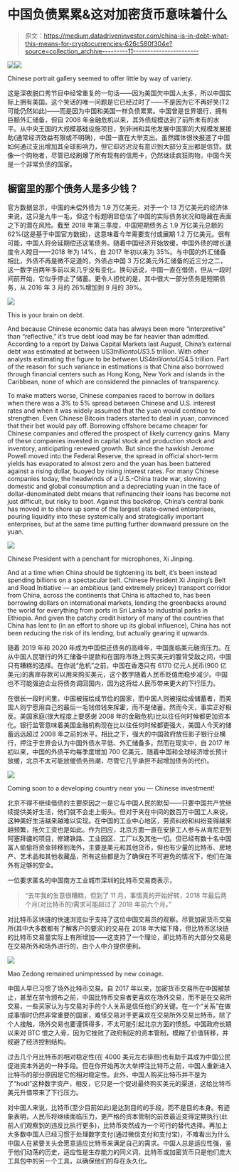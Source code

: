 # 中国负债累累&这对加密货币意味着什么

> 原文：<https://medium.datadriveninvestor.com/china-is-in-debt-what-this-means-for-cryptocurrencies-626c580f304e?source=collection_archive---------11----------------------->

[![](img/919154f90999fba2aaf4bf14bb709e6a.png)](http://www.track.datadriveninvestor.com/1B9E)![](img/b5350d310c1ec8c88e7a71010b1e6550.png)

Chinese portrait gallery seemed to offer little by way of variety.

这是深夜脱口秀节目中经常重复的一句话——因为美国欠中国人太多，所以中国实际上拥有美国。这个笑话的唯一问题是它已经过时了——不是因为它不再好笑(T2 可能仍然如此)——而是因为中国和美国一样负债累累。中国曾是世界银行，拥有巨额外汇储备，但自 2008 年金融危机以来，其外债规模达到了前所未有的水平。从中央王国的大规模基础设施项目，到非洲和其他发展中国家的大规模发展援助(通常经济效益有限或不明确)，中国一直在大举支出。虽然媒体很快报道了中国如何通过支出增加其全球影响力，但它却迟迟没有意识到大部分支出都是信贷。就像一个购物者，尽管已经刷爆了所有现有的信用卡，仍然继续疯狂购物，中国今天是一个非常负债的国家。

## 橱窗里的那个债务人是多少钱？

官方数据显示，中国的未偿外债为 1.9 万亿美元，对于一个 13 万亿美元的经济体来说，这只是九牛一毛，但这个标题明显低估了中国的实际债务状况和隐藏在表面之下的潜在风险。截至 2018 年第三季度，中国短期债务占 1.9 万亿美元总额的 62%(这是基于中国官方数据)，这意味着今年需要支付或展期 1.2 万亿美元。很有可能，中国人将会延期偿还这笔债务。随着中国经济开始放缓，中国外债的增长速度令人瞠目——2018 年为 14%，自 2017 年初以来为 35%。与中国的外汇储备相比，外债不再是微不足道的，外债占中国 3 万亿美元外汇储备的近三分之二，这一数字自两年多前以来几乎没有变化。换句话说，中国一直在借债，但从一段时间前开始，它似乎停止了储蓄。更令人担忧的是，其中很大一部分债务是短期债务，从 2016 年 3 月的 26%增加到 9 月的 39%。

![](img/c474ee82dc9bfbcf5e056d34b3a639f1.png)

This is your brain on debt.

And because Chinese economic data has always been more “interpretive” than “reflective,” it’s true debt load may be far heavier than admitted. According to a report by Daiwa Capital Markets last August, China’s external debt was estimated at between US$3 trillion to US$3.5 trillion. With other analysts estimating the figure to be between US$4 trillion to US$4.5 trillion. Part of the reason for such variance in estimations is that China also borrowed through financial centers such as Hong Kong, New York and islands in the Caribbean, none of which are considered the pinnacles of transparency.

To make matters worse, Chinese companies raced to borrow in dollars when there was a 3% to 5% spread between Chinese and U.S. interest rates and when it was widely assumed that the yuan would continue to strengthen. Even Chinese Bitcoin traders started to deal in yuan, convinced that their bet would pay off. Borrowing offshore became cheaper for Chinese companies and offered the prospect of likely currency gains. Many of these companies invested in capital stock and production stock and inventory, anticipating renewed growth. But since the hawkish Jerome Powell moved into the Federal Reserve, the spread in official short-term yields has evaporated to almost zero and the yuan has been battered against a rising dollar, buoyed by rising interest rates. For many Chinese companies today, the headwinds of a U.S.-China trade war, slowing domestic and global consumption and a depreciating yuan in the face of dollar-denominated debt means that refinancing their loans has become not just difficult, but risky to boot. Against this backdrop, China’s central bank has moved in to shore up some of the largest state-owned enterprises, pouring liquidity into these systemically and strategically important enterprises, but at the same time putting further downward pressure on the yuan.

![](img/24e7214565e10b6721c858d154d83b01.png)

Chinese President with a penchant for microphones, Xi Jinping.

And at a time when China should be tightening its belt, it’s been instead spending billions on a spectacular belt. Chinese President Xi Jinping’s Belt and Road Initiative — an ambitious (and extremely pricey) transport corridor from China, across the continents that China is attached to, has been borrowing dollars on international markets, lending the greenbacks around the world for everything from ports in Sri Lanka to industrial parks in Ethiopia. And given the patchy credit history of many of the countries that China has lent to (in an effort to shore up its global influence), China has not been reducing the risk of its lending, but actually gearing it upwards.

随着 2019 年和 2020 年成为中国偿还债务的高峰年，中国面临美元融资压力。在从中国人民银行的外汇储备中提款和在国际市场上购买美元的腹背受敌之间，中国只有糟糕的选择。在你说“危机”之前，中国在香港只有 6170 亿元人民币(900 亿美元)的离岸存款可以用来购买美元，这个数字随着人民币贬值而稳步减少。中国也不可能强迫企业将债务调回国内，因为这将给人民币带来更大的下行压力。

在很长一段时间里，中国被描绘成节俭的国家，而中国人则被描绘成储蓄者，而美国人则宁愿用自己的最后一毛钱借钱来挥霍，而不是储蓄。然而今天，事实正好相反。美国家庭(很大程度上要感谢 2008 年的金融危机)比以往任何时候都更加资本化。银行监管意味着美国金融机构现在比以往任何时候都更强大，美国人今天的储蓄远远超过 2008 年之前的水平。相比之下，强大的中国政府放任影子银行业横行，押注于世界会认为中国外债水平低、外汇储备多。然而在现实中，自 2017 年初以来，中国的外债平均每季度增加 700 亿美元，随着中国和全球经济增长预计放缓，北京不太可能放缓债务热潮，尽管它几乎承担不起增加债务的代价。

![](img/4c1890fa382df68b05845902fe263029.png)

Coming soon to a developing country near you — Chinese investment!

北京不得不继续借债的主要原因之一是它与中国人民的默契——只要中国共产党继续提供美好生活，他们就不会走上街头。但对于夹在中间的数百万中国工人来说，这种美好生活越来越难以实现。在中国的工业中心地区，劳资纠纷和纠纷变得越来越频繁，拖欠工资也是如此。作为回应，北京方面一直在安排工人参与从肯尼亚到阿塞拜疆的项目，修建铁路、工业园区、工厂以及其他一切。但已经有数十名中国富人偷偷将资金转移到海外，主要是美元和其他货币，但也有少量的比特币、房地产、艺术品和其他收藏品，所有这些都是为了确保在不可避免的情况下，他们在海外有足够的安全。

一位要求匿名的中国南方工业城市深圳的比特币交易商表示，

> “去年我的生意很糟糕，但到了 11 月，事情真的开始好转，2018 年最后两个月(对比特币的)需求可能超过了 2018 年前六个月。”

对比特币区块链的快速浏览似乎支持了这位中国交易员的观察。尽管加密货币交易所(其中大多数都有了解客户的要求)的交易在 2018 年大幅下降，但比特币区块链的比特币交易量实际上有所增加——这支持了一个理论，即比特币的大部分交易是在交易所外和场外进行的，由个人中介提供便利。

![](img/91b79c56d6756a914900afc4dc2fa63b.png)

Mao Zedong remained unimpressed by new coinage.

中国人早已习惯了场外比特币交易。自 2017 年以来，加密货币交易所在中国被禁止，甚至在禁令颁布之前，中国比特币交易者更喜欢在场外交易，而不是在交易所交易，一些买家认为与交易对手的个人关系是信任他们的关键。在一个“关系”在做成事情时仍然非常重要的国家，难怪交易对手更喜欢在交易所外交易比特币。除了个人接触，场外交易也要谨慎得多，不太可能引起北京方面的愤怒。中国政府长期以来对 BTC 恨之入骨，因为它挫败了政府制定的资本管制，模糊了价值转移，并规避了经济控制结构。

过去几个月比特币的相对稳定性(在 4000 美元左右徘徊)也有助于其成为中国公民促进资本外逃的一种手段。但在你开始再次大举押注比特币之前，中国人重新进入比特币的部分原因是它的相对稳定性。此外，中国人购买比特币并不是为了“hodl”这种数字资产，相反，它只是一个促进最终购买美元的渠道，这给比特币美元升值带来了下行压力。

对中国人来说，比特币(至少目前如此)是达到目的的手段，而不是目的本身。有迹象表明，人民币将继续面临压力，更严格的资本管制的前景最近变得定期执行(此前人们观察到的违反比执行更多)，比特币突然成为一个可行的替代选择。再加上大多数中国人已经习惯于处理数字支付(通过微信支付和支付宝)，不难看出为什么中国人在紧要关头会愿意适应比特币来满足自己的需求。中国人总是适应性强，鉴于他们动荡的历史，适应性是生存能力的同义词，比特币或加密货币只是他们庞大工具包中的另一个工具，以确保他们的存在永久化。
